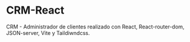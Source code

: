 # CRM-React
CRM - Administrador de clientes realizado con React, React-router-dom, JSON-server, Vite y Taildiwndcss.
